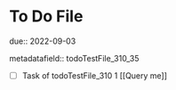 # To Do File

due:: 2022-09-03

metadatafield:: todoTestFile_310_35

- [ ] Task of todoTestFile_310 1 [[Query me]]
